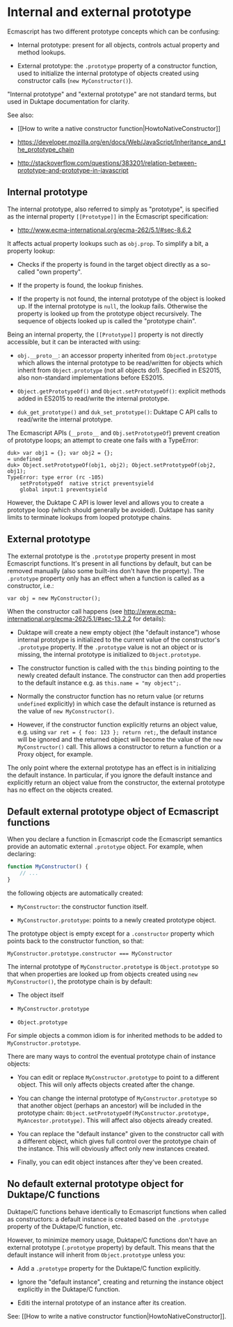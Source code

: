 # Internal and external prototype

Ecmascript has two different prototype concepts which can be confusing:

* Internal prototype: present for all objects, controls actual property and
  method lookups.

* External prototype: the `.prototype` property of a constructor function,
  used to initialize the internal prototype of objects created using
  constructor calls (`new MyConstructor()`).

"Internal prototype" and "external prototype" are not standard terms, but used
in Duktape documentation for clarity.

See also:

* [[How to write a native constructor function|HowtoNativeConstructor]]

* https://developer.mozilla.org/en/docs/Web/JavaScript/Inheritance_and_the_prototype_chain

* http://stackoverflow.com/questions/383201/relation-between-prototype-and-prototype-in-javascript

## Internal prototype

The internal prototype, also referred to simply as "prototype", is
specified as the internal property `[[Prototype]]` in the Ecmascript
specification:

* http://www.ecma-international.org/ecma-262/5.1/#sec-8.6.2

It affects actual property lookups such as `obj.prop`.  To simplify a bit, a
property lookup:

* Checks if the property is found in the target object directly as a so-called
  "own property".

* If the property is found, the lookup finishes.

* If the property is not found, the internal prototype of the object is looked
  up.  If the internal prototype is `null`, the lookup fails.  Otherwise the
  property is looked up from the prototype object recursively.  The sequence of
  objects looked up is called the "prototype chain".

Being an internal property, the `[[Prototype]]` property is not directly
accessible, but it can be interacted with using:

* `obj.__proto__`: an accessor property inherited from `Object.prototype`
  which allows the internal prototype to be read/written for objects which
  inherit from `Object.prototype` (not all objects do!).  Specified in ES2015,
  also non-standard implementations before ES2015.

* `Object.getPrototypeOf()` and `Object.setPrototypeOf()`: explicit methods
  added in ES2015 to read/write the internal prototype.

* `duk_get_prototype()` and `duk_set_prototype()`: Duktape C API calls to
  read/write the internal prototype.

The Ecmascript APIs (`__proto__` and `Obj.setPrototypeOf`) prevent creation
of prototype loops; an attempt to create one fails with a TypeError:

```
duk> var obj1 = {}; var obj2 = {};
= undefined
duk> Object.setPrototypeOf(obj1, obj2); Object.setPrototypeOf(obj2, obj1);
TypeError: type error (rc -105)
	setPrototypeOf  native strict preventsyield
	global input:1 preventsyield
```

However, the Duktape C API is lower level and allows you to create a prototype
loop (which should generally be avoided).  Duktape has sanity limits to
terminate lookups from looped prototype chains.

## External prototype

The external prototype is the `.prototype` property present in most Ecmascript
functions.  It's present in all functions by default, but can be removed
manually (also some built-ins don't have the property).  The `.prototype`
property only has an effect when a function is called as a constructor, i.e.:

```
var obj = new MyConstructor();
```

When the constructor call happens (see
http://www.ecma-international.org/ecma-262/5.1/#sec-13.2.2 for details):

* Duktape will create a new empty object (the "default instance") whose
  internal prototype is initialized to the current value of the constructor's
  `.prototype` property.  If the `.prototype` value is not an object or is
  missing, the internal prototype is initialized to `Object.prototype`.

* The constructor function is called with the `this` binding pointing to the
  newly created default instance.  The constructor can then add properties to
  the default instance e.g. as `this.name = "my object";`.

* Normally the constructor function has no return value (or returns
  `undefined` explicitly) in which case the default instance is returned as
  the value of `new MyConstructor()`.

* However, if the constructor function explicitly returns an object value,
  e.g. using `var ret = { foo: 123 }; return ret;`, the default instance will
  be ignored and the returned object will become the value of the
  `new MyConstructor()` call.  This allows a constructor to return a function
  or a Proxy object, for example.

The only point where the external prototype has an effect is in initializing
the default instance.  In particular, if you ignore the default instance and
explicitly return an object value from the constructor, the external prototype
has no effect on the objects created.

## Default external prototype object of Ecmascript functions

When you declare a function in Ecmascript code the Ecmascript semantics
provide an automatic external `.prototype` object.  For example, when
declaring:

```js
function MyConstructor() {
    // ...
}
```

the following objects are automatically created:

* `MyConstructor`: the constructor function itself.

* `MyConstructor.prototype`: points to a newly created prototype object.

The prototype object is empty except for a `.constructor` property which
points back to the constructor function, so that:

```
MyConstructor.prototype.constructor === MyConstructor
```

The internal prototype of `MyConstructor.prototype` is `Object.prototype`
so that when properties are looked up from objects created using
`new MyConstructor()`, the prototype chain is by default:

* The object itself

* `MyConstructor.prototype`

* `Object.prototype`

For simple objects a common idiom is for inherited methods to be added to
`MyConstructor.prototype`.

There are many ways to control the eventual prototype chain of instance
objects:

* You can edit or replace `MyConstructor.prototype` to point to a different
  object.  This will only affects objects created after the change.

* You can change the internal prototype of `MyConstructor.prototype` so that
  another object (perhaps an ancestor) will be included in the prototype chain:
  `Object.setPrototypeOf(MyConstructor.prototype, MyAncestor.prototype)`.
  This will affect also objects already created.

* You can replace the "default instance" given to the constructor call with a
  different object, which gives full control over the prototype chain of the
  instance.  This will obviously affect only new instances created.

* Finally, you can edit object instances after they've been created.

## No default external prototype object for Duktape/C functions

Duktape/C functions behave identically to Ecmascript functions when called
as constructors: a default instance is created based on the `.prototype`
property of the Duktape/C function, etc.

However, to minimize memory usage, Duktape/C functions don't have an external
prototype (`.prototype` property) by default.  This means that the default
instance will inherit from `Object.prototype` unless you:

* Add a `.prototype` property for the Duktape/C function explicitly.

* Ignore the "default instance", creating and returning the instance object
  explicitly in the Duktape/C function.

* Editi the internal prototype of an instance after its creation.

See: [[How to write a native constructor function|HowtoNativeConstructor]].

